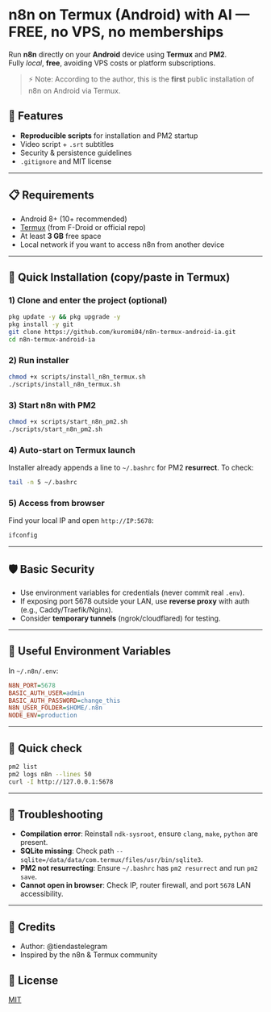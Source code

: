 # n8n on Termux (Android) with AI — FREE, no VPS, no memberships

Run **n8n** directly on your **Android** device using **Termux** and **PM2**.  
Fully *local*, **free**, avoiding VPS costs or platform subscriptions.

> ⚡️ Note: According to the author, this is the **first** public installation of n8n on Android via Termux.

## 🚀 Features
- **Reproducible scripts** for installation and PM2 startup
- Video script + `.srt` subtitles
- Security & persistence guidelines
- `.gitignore` and MIT license

---

## 📋 Requirements
- Android 8+ (10+ recommended)
- [Termux](https://termux.dev) (from F-Droid or official repo)
- At least **3 GB** free space
- Local network if you want to access n8n from another device

---

## 🧰 Quick Installation (copy/paste in Termux)

### 1) Clone and enter the project (optional)
```bash
pkg update -y && pkg upgrade -y
pkg install -y git
git clone https://github.com/kuromi04/n8n-termux-android-ia.git
cd n8n-termux-android-ia
```

### 2) Run installer
```bash
chmod +x scripts/install_n8n_termux.sh
./scripts/install_n8n_termux.sh
```

### 3) Start n8n with PM2
```bash
chmod +x scripts/start_n8n_pm2.sh
./scripts/start_n8n_pm2.sh
```

### 4) Auto-start on Termux launch
Installer already appends a line to `~/.bashrc` for PM2 **resurrect**. To check:
```bash
tail -n 5 ~/.bashrc
```

### 5) Access from browser
Find your local IP and open `http://IP:5678`:
```bash
ifconfig
```

---

## 🛡️ Basic Security
- Use environment variables for credentials (never commit real `.env`).
- If exposing port 5678 outside your LAN, use **reverse proxy** with auth (e.g., Caddy/Traefik/Nginx).
- Consider **temporary tunnels** (ngrok/cloudflared) for testing.

---

## 🔧 Useful Environment Variables
In `~/.n8n/.env`:
```ini
N8N_PORT=5678
BASIC_AUTH_USER=admin
BASIC_AUTH_PASSWORD=change_this
N8N_USER_FOLDER=$HOME/.n8n
NODE_ENV=production
```

---

## 🧪 Quick check
```bash
pm2 list
pm2 logs n8n --lines 50
curl -I http://127.0.0.1:5678
```

---

## 🧯 Troubleshooting
- **Compilation error**: Reinstall `ndk-sysroot`, ensure `clang`, `make`, `python` are present.
- **SQLite missing**: Check path `--sqlite=/data/data/com.termux/files/usr/bin/sqlite3`.
- **PM2 not resurrecting**: Ensure `~/.bashrc` has `pm2 resurrect` and run `pm2 save`.
- **Cannot open in browser**: Check IP, router firewall, and port `5678` LAN accessibility.

---

## 🧾 Credits
- Author: @tiendastelegram
- Inspired by the n8n & Termux community

## 📄 License
[MIT](LICENSE)
